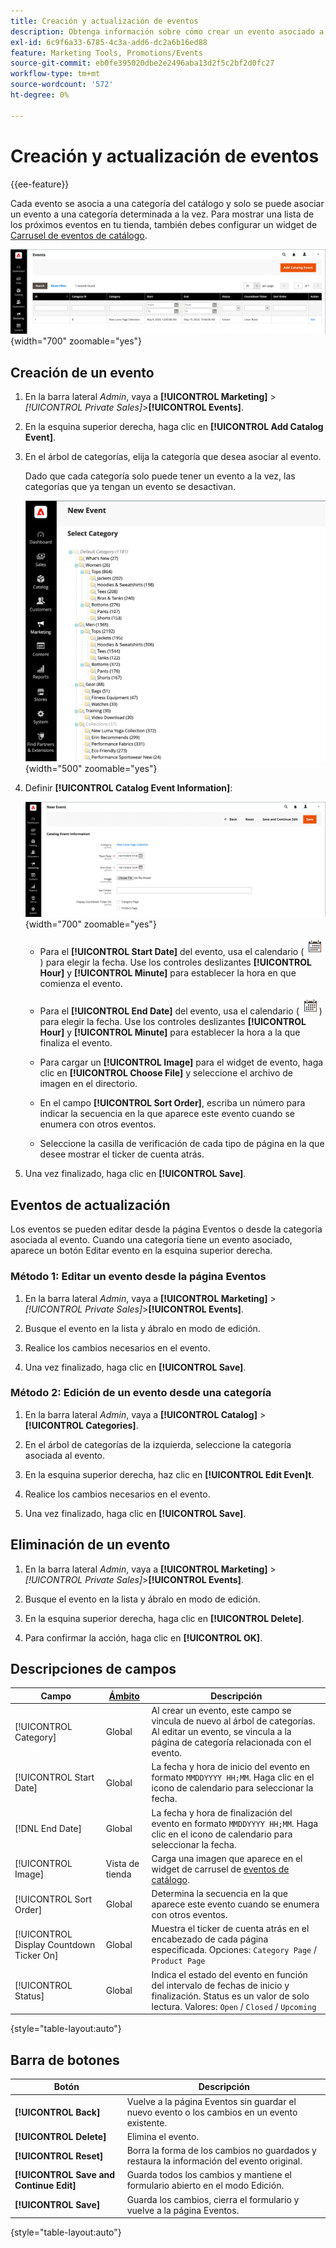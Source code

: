 ```yaml
---
title: Creación y actualización de eventos
description: Obtenga información sobre cómo crear un evento asociado a una categoría desde el catálogo.
exl-id: 6c9f6a33-6785-4c3a-add6-dc2a6b16ed88
feature: Marketing Tools, Promotions/Events
source-git-commit: eb0fe395020dbe2e2496aba13d2f5c2bf2d0fc27
workflow-type: tm+mt
source-wordcount: '572'
ht-degree: 0%

---
```


# Creación y actualización de eventos

{{ee-feature}}

Cada evento se asocia a una categoría del catálogo y solo se puede asociar un evento a una categoría determinada a la vez. Para mostrar una lista de los próximos eventos en tu tienda, también debes configurar un widget de [Carrusel de eventos de catálogo](../content-design/widget-event-carousel.md).

![Lista de eventos](./assets/category-events.png){width="700" zoomable="yes"}

## Creación de un evento

1. En la barra lateral _Admin_, vaya a **[!UICONTROL Marketing]** > _[!UICONTROL Private Sales]_>**[!UICONTROL Events]**.

1. En la esquina superior derecha, haga clic en **[!UICONTROL Add Catalog Event]**.

1. En el árbol de categorías, elija la categoría que desea asociar al evento.

   Dado que cada categoría solo puede tener un evento a la vez, las categorías que ya tengan un evento se desactivan.

   ![Nuevo evento - árbol de categorías](./assets/catalog-events-category-tree.png){width="500" zoomable="yes"}

1. Definir **[!UICONTROL Catalog Event Information]**:

   ![Información del evento del catálogo](./assets/catalog-event-information.png){width="700" zoomable="yes"}

   - Para el **[!UICONTROL Start Date]** del evento, usa el calendario (![icono de calendario](../assets/icon-calendar.png)) para elegir la fecha. Use los controles deslizantes **[!UICONTROL Hour]** y **[!UICONTROL Minute]** para establecer la hora en que comienza el evento.

   - Para el **[!UICONTROL End Date]** del evento, usa el calendario (![icono de calendario](../assets/icon-calendar.png)) para elegir la fecha. Use los controles deslizantes **[!UICONTROL Hour]** y **[!UICONTROL Minute]** para establecer la hora a la que finaliza el evento.

   - Para cargar un **[!UICONTROL Image]** para el widget de evento, haga clic en **[!UICONTROL Choose File]** y seleccione el archivo de imagen en el directorio.

   - En el campo **[!UICONTROL Sort Order]**, escriba un número para indicar la secuencia en la que aparece este evento cuando se enumera con otros eventos.

   - Seleccione la casilla de verificación de cada tipo de página en la que desee mostrar el ticker de cuenta atrás.

1. Una vez finalizado, haga clic en **[!UICONTROL Save]**.

## Eventos de actualización

Los eventos se pueden editar desde la página Eventos o desde la categoría asociada al evento. Cuando una categoría tiene un evento asociado, aparece un botón Editar evento en la esquina superior derecha.

### Método 1: Editar un evento desde la página Eventos

1. En la barra lateral _Admin_, vaya a **[!UICONTROL Marketing]** > _[!UICONTROL Private Sales]_>**[!UICONTROL Events]**.

1. Busque el evento en la lista y ábralo en modo de edición.

1. Realice los cambios necesarios en el evento.

1. Una vez finalizado, haga clic en **[!UICONTROL Save]**.

### Método 2: Edición de un evento desde una categoría

1. En la barra lateral _Admin_, vaya a **[!UICONTROL Catalog]** > **[!UICONTROL Categories]**.

1. En el árbol de categorías de la izquierda, seleccione la categoría asociada al evento.

1. En la esquina superior derecha, haz clic en **[!UICONTROL Edit Even]t**.

1. Realice los cambios necesarios en el evento.

1. Una vez finalizado, haga clic en **[!UICONTROL Save]**.

## Eliminación de un evento

1. En la barra lateral _Admin_, vaya a **[!UICONTROL Marketing]** > _[!UICONTROL Private Sales]_>**[!UICONTROL Events]**.

1. Busque el evento en la lista y ábralo en modo de edición.

1. En la esquina superior derecha, haga clic en **[!UICONTROL Delete]**.

1. Para confirmar la acción, haga clic en **[!UICONTROL OK]**.

## Descripciones de campos

| Campo | [Ámbito](../getting-started/websites-stores-views.md#scope-settings) | Descripción |
|--- |--- |--- |
| [!UICONTROL Category] | Global | Al crear un evento, este campo se vincula de nuevo al árbol de categorías. Al editar un evento, se vincula a la página de categoría relacionada con el evento. |
| [!UICONTROL Start Date] | Global | La fecha y hora de inicio del evento en formato `MMDDYYYY HH;MM`. Haga clic en el icono de calendario para seleccionar la fecha. |
| [!DNL End Date] | Global | La fecha y hora de finalización del evento en formato `MMDDYYYY HH;MM`. Haga clic en el icono de calendario para seleccionar la fecha. |
| [!UICONTROL Image] | Vista de tienda | Carga una imagen que aparece en el widget de carrusel de [eventos de catálogo](../content-design/widget-event-carousel.md). |
| [!UICONTROL Sort Order] | Global | Determina la secuencia en la que aparece este evento cuando se enumera con otros eventos. |
| [!UICONTROL Display Countdown Ticker On] | Global | Muestra el ticker de cuenta atrás en el encabezado de cada página especificada. Opciones: `Category Page` / `Product Page` |
| [!UICONTROL Status] | Global | Indica el estado del evento en función del intervalo de fechas de inicio y finalización. Status es un valor de solo lectura. Valores: `Open` / `Closed` / `Upcoming` |

{style="table-layout:auto"}

## Barra de botones

| Botón | Descripción |
|--- |--- |
| **[!UICONTROL Back]** | Vuelve a la página Eventos sin guardar el nuevo evento o los cambios en un evento existente. |
| **[!UICONTROL Delete]** | Elimina el evento. |
| **[!UICONTROL Reset]** | Borra la forma de los cambios no guardados y restaura la información del evento original. |
| **[!UICONTROL Save and Continue Edit]** | Guarda todos los cambios y mantiene el formulario abierto en el modo Edición. |
| **[!UICONTROL Save]** | Guarda los cambios, cierra el formulario y vuelve a la página Eventos. |

{style="table-layout:auto"}
